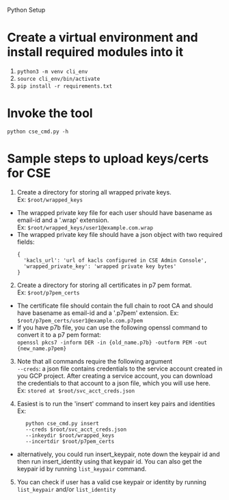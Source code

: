 Python Setup

# Create a virtual environment and install required modules into it

1. ```python3 -m venv cli_env```
2. ```source cli_env/bin/activate``` 
3. ```pip install -r requirements.txt``` 

# Invoke the tool
```python cse_cmd.py -h```

# Sample steps to upload keys/certs for CSE

1. Create a directory for storing all wrapped private keys. <br />
  Ex: ```$root/wrapped_keys``` <br />
  * The wrapped private key file for each user should have basename as email-id
    and a '.wrap' extension. <br />
      Ex: ```$root/wrapped_keys/user1@example.com.wrap```
  * The wrapped private key file should have a json object with
    two required fields: <br /> 
    ```
    { 
      'kacls_url': 'url of kacls configured in CSE Admin Console', 
      'wrapped_private_key': 'wrapped private key bytes' 
    } 
    ```

2. Create a directory for storing all certificates in p7 pem format. <br />
  Ex: ```$root/p7pem_certs``` <br />
  * The certificate file should contain the full chain to root CA and should
    have basename as email-id and a '.p7pem' extension.
    Ex: ```$root/p7pem_certs/user1@example.com.p7pem```
  * If you have p7b file, you can use the following openssl command to convert
    it to a p7 pem format: <br />
      ``` openssl pkcs7 -inform DER -in {old_name.p7b} -outform PEM -out {new_name.p7pem} ```

3. Note that all commands require the following argument <br />
  ```--creds```: a json file contains credentials to the service account created in
        you GCP project. After creating a service account, you can download
        the credentials to that account to a json file, which you will use here. <br />
  Ex: ```stored at $root/svc_acct_creds.json``` <br />

4. Easiest is to run the 'insert' command to insert key pairs and identities <br />
  Ex:
  ``` 
        python cse_cmd.py insert
        --creds $root/svc_acct_creds.json 
        --inkeydir $root/wrapped_keys 
        --incertdir $root/p7pem_certs 
  ```

  * alternatively, you could run insert_keypair, note down the keypair id
    and then run insert_identity using that keypair id. You can also get the
    keypair id by running ```list_keypair``` command.

5. You can check if user has a valid cse keypair or identity by running <br />
  ```list_keypair``` and/or ```list_identity```